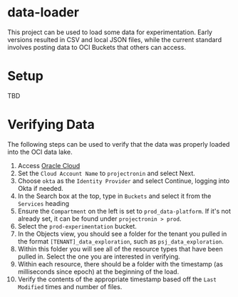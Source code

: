 # data-loader

This project can be used to load some data for experimentation. Early versions resulted in CSV and local JSON files,
while the current standard involves posting data to OCI Buckets that others can access.

# Setup

TBD

# Verifying Data

The following steps can be used to verify that the data was properly loaded into the OCI data lake.

1. Access [Oracle Cloud](https://cloud.oracle.com)
2. Set the `Cloud Account Name` to `projectronin` and select Next.
3. Choose `okta` as the `Identity Provider` and select Continue, logging into Okta if needed.
4. In the Search box at the top, type in `Buckets` and select it from the `Services` heading
5. Ensure the `Compartment` on the left is set to `prod_data-platform`. If it's not already set, it can be found
   under `projectronin > prod`.
6. Select the `prod-experimentation` bucket.
7. In the Objects view, you should see a folder for the tenant you pulled in the format `[TENANT]_data_exploration`,
   such as `psj_data_exploration`.
8. Within this folder you will see all of the resource types that have been pulled in. Select the one you are interested
   in verifying.
9. Within each resource, there should be a folder with the timestamp (as milliseconds since epoch) at the beginning of
   the load.
10. Verify the contents of the appropriate timestamp based off the `Last Modified` times and number of files.
